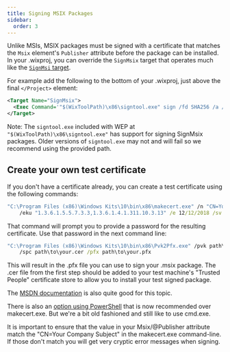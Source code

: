 ```yaml
---
title: Signing MSIX Packages
sidebar:
  order: 3
---
```


Unlike MSIs, MSIX packages must be signed with a certificate that matches the `Msix` element's `Publisher` attribute before the package can be installed. In your .wixproj, you can override the `SignMsix` target that operates much like the [`SignMsi` target](http://wixtoolset.org/documentation/manual/v3/overview/insignia.html).

For example add the following to the bottom of your .wixproj, just above the final `</Project>` element:

```xml title=MySetup.wixproj
<Target Name="SignMsix">
  <Exec Command='"$(WixToolPath)\x86\signtool.exe" sign /fd SHA256 /a /f path\to\your.pfx /p yourpfxpwd "@(SignMsix)"' />
</Target>
```

Note: The `signtool.exe` included with WEP at `"$(WixToolPath)\x86\signtool.exe"` has support for signing SignMsix packages. Older versions of `signtool.exe` may not and will fail so we recommend using the provided path.

## Create your own test certificate

If you don't have a certificate already, you can create a test certificate using the following commands:

```cmd
"C:\Program Files (x86)\Windows Kits\10\bin\x86\makecert.exe" /n "CN=Your Company Subject" /r /h 0
    /eku "1.3.6.1.5.5.7.3.3,1.3.6.1.4.1.311.10.3.13" /e 12/12/2018 /sv path\to\your.pvk path\to\your.cer
```

That command will prompt you to provide a password for the resulting certificate. Use that password in the next command line:

```cmd
"C:\Program Files (x86)\Windows Kits\10\bin\x86\Pvk2Pfx.exe" /pvk path\to\your.pvk /pi YourPasswordFromStepAbove
    /spc path\to\your.cer /pfx path\to\your.pfx
```

This will result in the .pfx file you can use to sign your .msix package. The .cer file from the first step should be added to your test machine's "Trusted People" certificate store to allow you to install your test signed package.

The [MSDN documentation][msdnsign] is also quite good for this topic.

There is also an [option using PowerShell][pssign] that is now recommended over makecert.exe. But we're a bit old fashioned and still like to use cmd.exe.

It is important to ensure that the value in your Msix/@Publisher attribute match the "CN=Your Company Subject" in the makecert.exe command-line. If those don't match you will get very cryptic error messages when signing.


[msdnsign]: https://learn.microsoft.com/en-us/windows/win32/appxpkg/how-to-create-a-package-signing-certificate
[pssign]: https://learn.microsoft.com/en-us/windows/msix/package/create-certificate-package-signing
